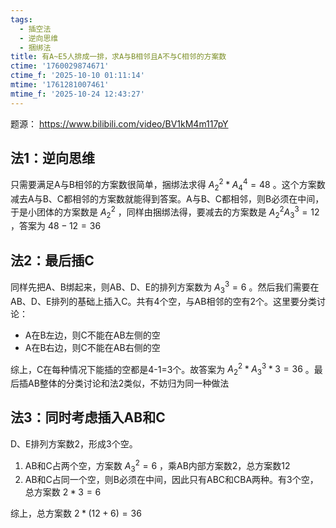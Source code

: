 ```yaml
---
tags:
  - 插空法
  - 逆向思维
  - 捆绑法
title: 有A~E5人排成一排，求A与B相邻且A不与C相邻的方案数
ctime: '1760029874671'
ctime_f: '2025-10-10 01:11:14'
mtime: '1761281007461'
mtime_f: '2025-10-24 12:43:27'
---
```

题源： https://www.bilibili.com/video/BV1kM4m117pY

## 法1：逆向思维

只需要满足A与B相邻的方案数很简单，捆绑法求得 $A_{2}^2*A_{4}^4=48$ 。这个方案数减去A与B、C都相邻的方案数就能得到答案。A与B、C都相邻，则B必须在中间，于是小团体的方案数是 $A_{2}^2$ ，同样由捆绑法得，要减去的方案数是 $A_{2}^2A_{3}^3=12$ ，答案为 $48-12=36$

## 法2：最后插C

同样先把A、B绑起来，则AB、D、E的排列方案数为 $A_{3}^3=6$ 。然后我们需要在AB、D、E排列的基础上插入C。共有4个空，与AB相邻的空有2个。这里要分类讨论：

- A在B左边，则C不能在AB左侧的空
- A在B右边，则C不能在AB右侧的空

综上，C在每种情况下能插的空都是4-1=3个。故答案为 $A_{2}^2*A_{3}^3*3=36$ 。最后插AB整体的分类讨论和法2类似，不妨归为同一种做法

## 法3：同时考虑插入AB和C

D、E排列方案数2，形成3个空。

1. AB和C占两个空，方案数 $A_{3}^2 = 6$ ，乘AB内部方案数2，总方案数12
2. AB和C占同一个空，则B必须在中间，因此只有ABC和CBA两种。有3个空，总方案数 $2*3=6$

综上，总方案数 $2*(12+6) = 36$
